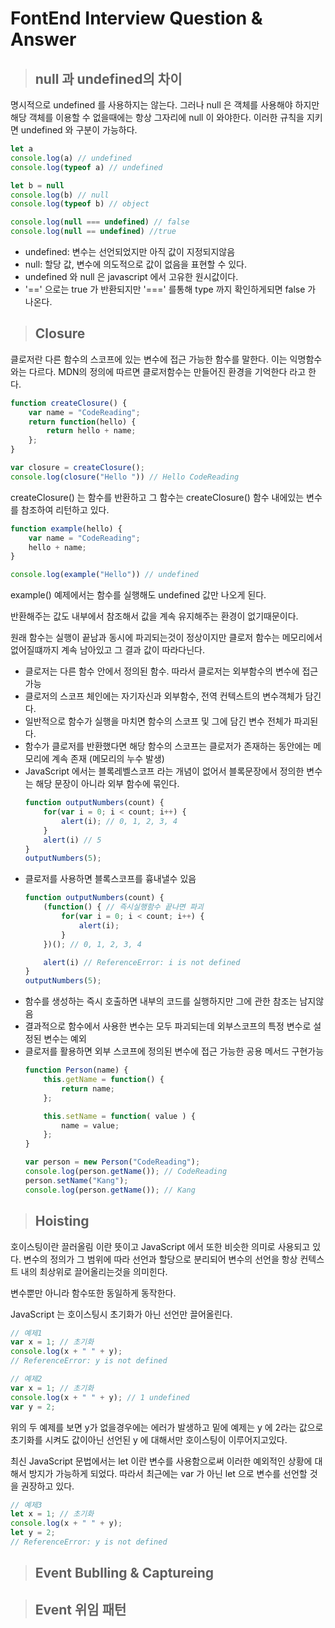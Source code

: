 FontEnd Interview Question & Answer
===

> ## null 과 undefined의 차이
명시적으로 undefined 를 사용하지는 않는다. 그러나 null 은 객체를 사용해야 하지만 해당 객체를 이용할 수 없을때에는 항상 그자리에 null 이 와야한다. 이러한 규칙을 지키면 undefined 와 구분이 가능하다.
```javascript
let a
console.log(a) // undefined
console.log(typeof a) // undefined

let b = null
console.log(b) // null
console.log(typeof b) // object

console.log(null === undefined) // false
console.log(null == undefined) //true
```

* undefined: 변수는 선언되었지만 아직 값이 지정되지않음
* null: 할당 값, 변수에 의도적으로 값이 없음을 표현할 수 있다.
* undefined 와 null 은 javascript 에서 고유한 원시값이다.
* '==' 으로는 true 가 반환되지만 '===' 를통해 type 까지 확인하게되면 false 가 나온다.

> ## Closure
클로저란 다른 함수의 스코프에 있는 변수에 접근 가능한 함수를 말한다. 이는 익명함수와는 다르다. MDN의 정의에 따르면 클로저함수는 만들어진 환경을 기억한다 라고 한다. 
```javascript
function createClosure() {
    var name = "CodeReading";
    return function(hello) {
        return hello + name;
    };
}

var closure = createClosure();
console.log(closure("Hello ")) // Hello CodeReading
```
createClosure() 는 함수를 반환하고 그 함수는 createClosure() 함수 내에있는 변수를 참조하여 리턴하고 있다. 

```javascript
function example(hello) {
    var name = "CodeReading";
    hello + name;
}

console.log(example("Hello")) // undefined
```
example() 예제에서는 함수를 실행해도 undefined 값만 나오게 된다. 

반환해주는 값도 내부에서 참조해서 값을 계속 유지해주는 환경이 없기때문이다.

원래 함수는 실행이 끝남과 동시에 파괴되는것이 정상이지만 클로저 함수는 메모리에서 없어질떄까지 계속 남아있고 그 결과 값이 따라다닌다.

* 클로저는 다른 함수 안에서 정의된 함수. 따라서 클로저는 외부함수의 변수에 접근가능
* 클로저의 스코프 체인에는 자기자신과 외부함수, 전역 컨텍스트의 변수객체가 담긴다.
* 일반적으로 함수가 실행을 마치면 함수의 스코프 및 그에 담긴 변수 전체가 파괴된다.
* 함수가 클로저를 반환했다면 해당 함수의 스코프는 클로저가 존재하는 동안에는 메모리에 계속 존재 (메모리의 누수 발생)
* JavaScript 에서는 블록레벨스코프 라는 개념이 없어서 블록문장에서 정의한 변수는 해당 문장이 아니라 외부 함수에 묶인다.
    ```javascript
    function outputNumbers(count) {
        for(var i = 0; i < count; i++) {
            alert(i); // 0, 1, 2, 3, 4
        }
        alert(i) // 5
    }
    outputNumbers(5);
    ```
* 클로저를 사용하면 블록스코프를 흉내낼수 있음
    ```javascript
    function outputNumbers(count) {
        (function() { // 즉시실행함수 끝나면 파괴
            for(var i = 0; i < count; i++) {
                alert(i); 
            }
        })(); // 0, 1, 2, 3, 4 

        alert(i) // ReferenceError: i is not defined
    }
    outputNumbers(5);
    ```
* 함수를 생성하는 즉시 호출하면 내부의 코드를 실행하지만 그에 관한 참조는 남지않음
* 결과적으로 함수에서 사용한 변수는 모두 파괴되는데 외부스코프의 특정 변수로 설정된 변수는 예외
* 클로저를 활용하면 외부 스코프에 정의된 변수에 접근 가능한 공용 메서드 구현가능
    ```javascript
    function Person(name) {
        this.getName = function() {
            return name;
        };

        this.setName = function( value ) {
            name = value;
        };
    }
    
    var person = new Person("CodeReading");
    console.log(person.getName()); // CodeReading
    person.setName("Kang");
    console.log(person.getName()); // Kang
    ```

> ## Hoisting
호이스팅이란 끌러올림 이란 뜻이고 JavaScript 에서 또한 비슷한 의미로 사용되고 있다. 변수의 정의가 그 범위에 따라 선언과 할당으로 분리되어 변수의 선언을 항상 컨텍스트 내의 최상위로 끌어올리는것을 의미힌다. 

변수뿐만 아니라 함수또한 동일하게 동작한다. 

JavaScript 는 호이스팅시 초기화가 아닌 선언만 끌어올린다.
```javascript
// 예제1
var x = 1; // 초기화
console.log(x + " " + y); 
// ReferenceError: y is not defined
```

```javascript
// 예제2
var x = 1; // 초기화
console.log(x + " " + y); // 1 undefined
var y = 2;
```
위의 두 예제를 보면 y가 없을경우에는 에러가 발생하고 밑에 예제는 y 에 2라는 값으로 초기화를 시켜도 값이아닌 선언된 y 에 대해서만 호이스팅이 이루어지고있다.

최신 JavaScript 문법에서는 let 이란 변수를 사용함으로써 이러한 예외적인 상황에 대해서 방지가 가능하게 되었다. 따라서 최근에는 var 가 아닌 let 으로 변수를 선언할 것을 권장하고 있다.

```javascript
// 예제3
let x = 1; // 초기화
console.log(x + " " + y); 
let y = 2;
// ReferenceError: y is not defined
```



> ## Event Bublling & Captureing

> ## Event 위임 패턴
